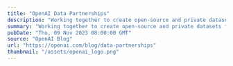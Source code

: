 ```yaml
---
title: "OpenAI Data Partnerships"
description: "Working together to create open-source and private datasets for AI training."
summary: "Working together to create open-source and private datasets for AI training."
pubDate: "Thu, 09 Nov 2023 08:00:00 GMT"
source: "OpenAI Blog"
url: "https://openai.com/blog/data-partnerships"
thumbnail: "/assets/openai_logo.png"
---
```


